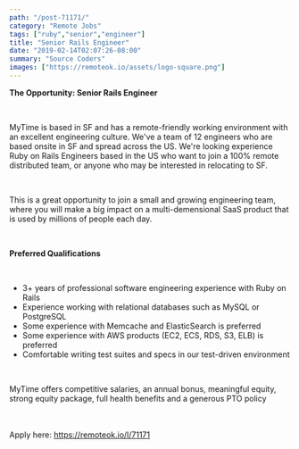 ```yaml
---
path: "/post-71171/"
category: "Remote Jobs"
tags: ["ruby","senior","engineer"]
title: "Senior Rails Engineer"
date: "2019-02-14T02:07:26-08:00"
summary: "Source Coders"
images: ["https://remoteok.io/assets/logo-square.png"]
---
```


<p><strong>The Opportunity: Senior Rails Engineer</strong></p><br /><p>MyTime is based in SF and has a remote-friendly working environment with an excellent engineering culture. We've a team of 12 engineers who are based onsite in SF and spread across the US. We're looking experience Ruby on Rails Engineers based in the US who want to join a 100% remote distributed team, or anyone who may be interested in relocating to SF.</p><br /><p>This is a great opportunity to join a small and growing engineering team, where you will make a big impact on a multi-demensional SaaS product that is used by millions of people each day.&nbsp;</p><br /><p><strong><strong>Preferred Qualifications</strong></strong></p><br /><ul><li>3+ years of professional software engineering experience with Ruby on Rails</li><li>Experience working with relational databases such as MySQL or PostgreSQL</li><li>Some experience with Memcache and ElasticSearch is preferred</li><li>Some experience with AWS products (EC2, ECS, RDS, S3, ELB) is preferred</li><li>Comfortable writing test suites and specs in our test-driven environment</li></ul><br /><p>MyTime offers competitive salaries, an annual bonus, meaningful equity, strong equity package, full health benefits and a generous PTO policy</p>

<br/>
<br/>
Apply here: <A HREF="https://remoteok.io/l/71171">https://remoteok.io/l/71171</A>
